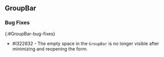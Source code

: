 ## GroupBar

### Bug Fixes

{:#GroupBar-bug-fixes}

* \#I322832 - The empty space in the `GroupBar` is no longer visible after minimizing and reopening the form.